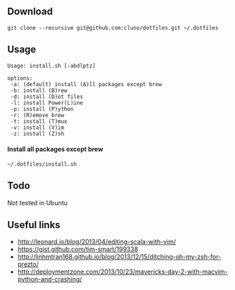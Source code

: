 Download
--------
    git clone --recursive git@github.com:cluno/dotfiles.git ~/.dotfiles

Usage
--------
    Usage: install.sh [-abdlptz]

    options:
     -a: (default) install (A)ll packages except brew
     -b: install (B)rew
     -d: install (D)ot files
     -l: install Power(L)ine
     -p: install (P)ython
     -r: (R)emove brew
     -t: install (T)mux
     -v: install (V)im
     -z: install (Z)sh

#### Install all packages except brew
    ~/.dotfiles/install.sh

Todo
-------
Not tested in Ubuntu

Useful links
--------
* http://leonard.io/blog/2013/04/editing-scala-with-vim/
* https://gist.github.com/tim-smart/199338
* http://linhmtran168.github.io/blog/2013/12/15/ditching-oh-my-zsh-for-prezto/
* http://deploymentzone.com/2013/10/23/mavericks-day-2-with-macvim-python-and-crashing/
